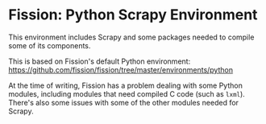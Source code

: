 # Fission: Python Scrapy Environment

This environment includes Scrapy and some packages needed to compile some of its components.

This is based on Fission's default Python environment: https://github.com/fission/fission/tree/master/environments/python

At the time of writing, Fission has a problem dealing with some Python modules, including modules that need compiled C code (such as `lxml`). There's also some issues with some of the other modules needed for Scrapy.
